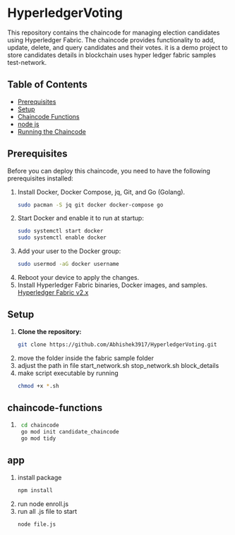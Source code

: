 # HyperledgerVoting

This repository contains the chaincode for managing election candidates using Hyperledger Fabric. The chaincode provides functionality to add, update, delete, and query candidates and their votes. it is a demo project to store candidates details in blockchain uses hyper ledger fabric samples test-network.

## Table of Contents

- [Prerequisites](#prerequisites)
- [Setup](#setup)
- [Chaincode Functions](#chaincode-functions)
- [node js](#app)
- [Running the Chaincode](#running-the-chaincode)

## Prerequisites

Before you can deploy this chaincode, you need to have the following prerequisites installed:

1. Install Docker, Docker Compose, jq, Git, and Go (Golang).
    ```bash
    sudo pacman -S jq git docker docker-compose go
    ```
2. Start Docker and enable it to run at startup:
   ```bash
   sudo systemctl start docker
   sudo systemctl enable docker
    ```
3. Add your user to the Docker group:
    ```bash
    sudo usermod -aG docker username
    ```
4. Reboot your device to apply the changes.
5. Install Hyperledger Fabric binaries, Docker images, and samples.
[Hyperledger Fabric v2.x](https://hyperledger-fabric.readthedocs.io/en/release-2.5/install.html)
## Setup

1. **Clone the repository:**
   ```sh
   git clone https://github.com/Abhishek3917/HyperledgerVoting.git
    ```
2. move the folder inside the fabric sample folder
3. adjust the path in file start_network.sh stop_network.sh block_details
4. make script executable by running
    ```bash 
    chmod +x *.sh
    ```
## chaincode-functions

1. ```bash
    cd chaincode
    go mod init candidate_chaincode
    go mod tidy
    ```
## app

1. install package
    ```bash
    npm install
    ```
2. run node enroll.js
3. run all .js file to start 
    ```
    node file.js
    ```
